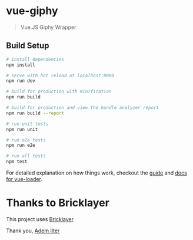 # vue-giphy

> Vue.JS Giphy Wrapper

## Build Setup

``` bash
# install dependencies
npm install

# serve with hot reload at localhost:8080
npm run dev

# build for production with minification
npm run build

# build for production and view the bundle analyzer report
npm run build --report

# run unit tests
npm run unit

# run e2e tests
npm run e2e

# run all tests
npm test
```

For detailed explanation on how things work, checkout the [guide](http://vuejs-templates.github.io/webpack/) and [docs for vue-loader](http://vuejs.github.io/vue-loader).

# Thanks to Bricklayer

This project uses [Bricklayer](https://github.com/ademilter/bricklayer/)

Thank you, [Adem İlter](https://github.com/ademilter)
